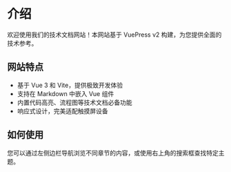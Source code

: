 # 介绍

欢迎使用我们的技术文档网站！本网站基于 VuePress v2 构建，为您提供全面的技术参考。

## 网站特点

- 基于 Vue 3 和 Vite，提供极致开发体验
- 支持在 Markdown 中嵌入 Vue 组件
- 内置代码高亮、流程图等技术文档必备功能
- 响应式设计，完美适配触摸屏设备

## 如何使用

您可以通过左侧边栏导航浏览不同章节的内容，或使用右上角的搜索框查找特定主题。